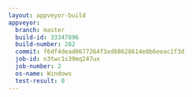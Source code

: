 ```yaml
---
layout: appveyor-build
appveyor:
  branch: master
  build-id: 33347896
  build-number: 282
  commit: f6df4dead0677264f3ed88628614e0b6eeac1f3d
  job-id: n3twc1s39mq247ux
  job-number: 2
  os-name: Windows
  test-result: 0
---
```

